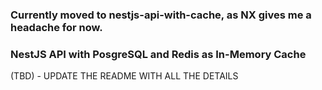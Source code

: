 ### Currently moved to nestjs-api-with-cache, as NX gives me a headache for now.

### NestJS API with PosgreSQL and Redis as In-Memory Cache

(TBD) - UPDATE THE README WITH ALL THE DETAILS

